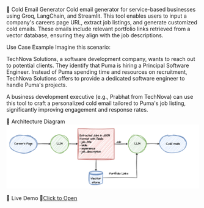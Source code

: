 📧 Cold Email Generator
Cold email generator for service-based businesses using Groq, LangChain, and Streamlit. This tool enables users to input a company's careers page URL, extract job listings, and generate customized cold emails. These emails include relevant portfolio links retrieved from a vector database, ensuring they align with the job descriptions.

Use Case Example
Imagine this scenario:

TechNova Solutions, a software development company, wants to reach out to potential clients. They identify that Puma is hiring a Principal Software Engineer. Instead of Puma spending time and resources on recruitment, TechNova Solutions offers to provide a dedicated software engineer to handle Puma's projects.

A business development executive (e.g., Prabhat from TechNova) can use this tool to craft a personalized cold email tailored to Puma's job listing, significantly improving engagement and response rates.

📌 Architecture Diagram
![Architecture Diagram](architecture_cold_email_generator.png)



🚀 Live Demo 
🔗[Click to Open](http://51.21.182.215:8501/)
